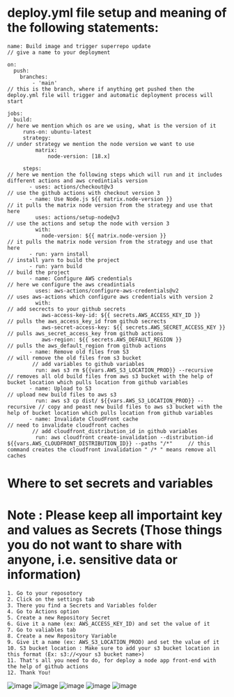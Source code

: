# deploy.yml file setup and meaning of the following statements:

    name: Build image and trigger superrepo update                           // give a name to your deployment
    
    on:
      push:
        branches: 
            - 'main'                                                        // this is the branch, where if anything get pushed then the deploy.yml file will trigger and automatic deployment process will start 
    
    jobs:
      build:                                                                // here we mention which os are we using, what is the version of it 
         runs-on: ubuntu-latest  
         strategy:                                                          // under strategy we mention the node version we want to use 
             matrix:
                 node-version: [18.x]

         steps:                                                             // here we mention the following steps which will run and it includes different actions and aws credintials version
           - uses: actions/checkout@v3                                      // use the github actions with checkout version 3
           - name: Use Node.js ${{ matrix.node-version }}                   // it pulls the matrix node version from the strategy and use that here
             uses: actions/setup-node@v3                                    // use the actions and setup the node with version 3
             with:
               node-version: ${{ matrix.node-version }}                     // it pulls the matrix node version from the strategy and use that here
           - run: yarn install                                              // install yarn to build the project
           - run: yarn build                                                // build the project
           - name: Configure AWS credentials                                // here we configure the aws creadintials
             uses: aws-actions/configure-aws-credentials@v2                 // uses aws-actions which configure aws credentials with version 2
             with:                                                          // add secrects to your github secrets
               aws-access-key-id: ${{ secrets.AWS_ACCESS_KEY_ID }}          // pulls the aws_access_key_id from github secrects
               aws-secret-access-key: ${{ secrets.AWS_SECRET_ACCESS_KEY }}  // pulls aws_secret_access_key from github actions 
               aws-region: ${{ secrets.AWS_DEFAULT_REGION }}                // pulls the aws_default_region from github actions
           - name: Remove old files from S3                                 // will remove the old files from s3 bucket
            // add variables to github variables 
             run: aws s3 rm ${{vars.AWS_S3_LOCATION_PROD}} --recursive      // removes all old build files from aws s3 bucket with the help of bucket location which pulls location from github variables
           - name: Upload to S3                                             // upload new build files to aws s3
             run: aws s3 cp dist/ ${{vars.AWS_S3_LOCATION_PROD}} --recursive // copy and peast new build files to aws s3 bucket with the help of bucket location which pulls location from github variables
           - name: Invalidate CloudFront cache                              // need to invalidate cloudfront caches
            // add cloudfront_distribution_id in github variables
             run: aws cloudfront create-invalidation --distribution-id ${{vars.AWS_CLOUDFRONT_DISTRIBUTION_ID}} --paths "/*"     // this command creates the cloudfront invalidation " /* " means remove all caches
# Where to set secrets and variables
# Note : Please keep all importaint key and values as Secrets (Those things you do not want to share with anyone, i.e. sensitive data or information)
    1. Go to your reposotory
    2. Click on the settings tab
    3. There you find a Secrets and Variables folder
    4. Go to Actions option
    5. Create a new Repository Secret
    6. Give it a name (ex: AWS_ACCESS_KEY_ID) and set the value of it
    7. Go to valiables tab 
    8. Create a new Repository Variable
    9. Give it a name (ex: AWS_S3_LOCATION_PROD) and set the value of it
    10. S3 bucket location : Make sure to add your s3 bucket location in this format (Ex: s3://<your s3 bucket name>)
    11. That's all you need to do, for deploy a node app front-end with the help of github actions
    12. Thank You!
![image](https://github.com/bayshore-intelligence-solution/DevOps-Docs/assets/143008309/ecff4277-6d9f-49f6-8d7b-8c963b841aae)
![image](https://github.com/bayshore-intelligence-solution/DevOps-Docs/assets/143008309/af1454dd-b20c-429d-8eca-f4fb03aa552d)
![image](https://github.com/bayshore-intelligence-solution/DevOps-Docs/assets/143008309/298a4432-a83f-4c02-8b58-5e78f251d57c)
![image](https://github.com/bayshore-intelligence-solution/DevOps-Docs/assets/143008309/fe76cca9-35c1-4e2c-b270-dc1a64dd4376)
![image](https://github.com/bayshore-intelligence-solution/DevOps-Docs/assets/143008309/88ee0e8d-4e21-4c8e-831d-532f78b8fd24)
